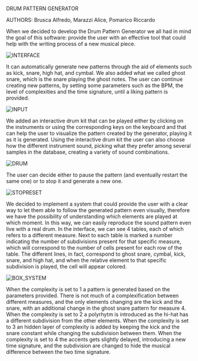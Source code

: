 DRUM PATTERN GENERATOR

AUTHORS: Brusca Alfredo, Marazzi Alice, Pomarico Riccardo

When we decided to develop the Drum Pattern Generator we all had in mind the goal of this software: provide the user with an effective tool that could help with the writing process of a new musical piece. 

![INTERFACE](https://user-images.githubusercontent.com/79704727/223760063-e43629c4-6f72-49e5-a715-b66f2a167163.jpg)

It can automatically generate new patterns through the aid of elements such as kick, snare, high hat, and cymbal. We also added what we called ghost snare, which is the snare playing the ghost notes. The user can continue creating new patterns, by setting some parameters such as the BPM, the level of complexities and the time signature, until a liking pattern is provided.

![INPUT](https://user-images.githubusercontent.com/79704727/223820722-dcedafee-e454-4977-829a-f8e664df1987.jpg)

We added an interactive drum kit that can be played either by clicking on the instruments or using the corresponding keys on the keyboard and that can help the user to visualize the pattern created by the generator, playing it as it is generated. Using the interactive drum kit the user can also choose how the different instrument sound, picking what they prefer among several samples in the database, creating a variety of sound combinations.

![DRUM](https://user-images.githubusercontent.com/79704727/223760287-ca76a411-89fb-48b8-802e-059c4ceaeea6.jpg)

The user can decide either to pause the pattern (and eventually restart the same one) or to stop it and generate a new one.

![STOPRESET](https://user-images.githubusercontent.com/79704727/223760542-6407a6a5-a71d-4624-8cfc-fe4dff968d31.jpg)

We decided to implement a system that could provide the user with a clear way to let them able to follow the generated pattern even visually, therefore we have the possibility of understanding which elements are played at which moment. In this way, we can easily reproduce the sound pattern even live with a real drum.
In the interface, we can see 4 tables, each of which refers to a different measure. Next to each table is marked a number indicating the number of subdivisions present for that specific measure, which will correspond to the number of cells present for each row of the table. 
The different lines, in fact, correspond to ghost snare, cymbal, kick, snare, and high hat, and when the relative element to that specific subdivision is played, the cell will appear colored.

![BOX_SYSTEM](https://user-images.githubusercontent.com/79704727/223760391-94e919b7-a726-471d-8050-3f766a240fdf.jpg)

When the complexity is set to 1 a pattern is generated based on the parameters provided. There is not much of a complexification between different measures, and the only elements changing are the kick and the snare, with an additional change in the ghost snare pattern for measure 4.
When the complexity is set to 2 a polyrhytm is introduced as the hi-hat has a different subdivision from the other elements.
When the complexity is set to 3 an hidden layer of complexity is added by keeping the kick and the snare constant while changing the subdivision between them.
When the complexity is set to 4 the accents gets slightly delayed, introducing a new time signature, and the subdivision are changed to hide the musical difference between the two time signature.
